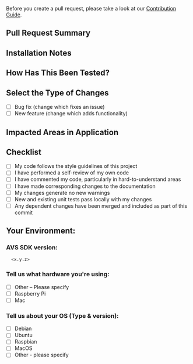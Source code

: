 Before you create a pull request, please take a look at our [Contribution Guide](https://github.com/alexa/avs-device-sdk/blob/master/CONTRIBUTING.md). 

## Pull Request Summary
<!--- A description of the changes proposed in the pull request's commits. 
Please also include relevant motivation and context which issue is fixed. 
List any dependencies that are required for this change.  -->

## Installation Notes
<!---  Notes regarding the installation.  -->

## How Has This Been Tested?
<!---  Outline the tests that you ran to verify your changes. 
Provide instructions so we can reproduce. 
Please also list any relevant details for your test configuration and dependencies.  -->

## Select the Type of Changes
- [ ] Bug fix (change which fixes an issue)
- [ ] New feature (change which adds functionality)

## Impacted Areas in Application
<!---  List general components of the application that this PR will affect.  -->

## Checklist
- [ ] My code follows the style guidelines of this project
- [ ] I have performed a self-review of my own code
- [ ] I have commented my code, particularly in hard-to-understand areas
- [ ] I have made corresponding changes to the documentation
- [ ] My changes generate no new warnings
- [ ] New and existing unit tests pass locally with my changes
- [ ] Any dependent changes have been merged and included as part of this commit

## Your Environment:
<!--- Include as many relevant details about the environment you have tested this PR. -->
### AVS SDK version:  
      <x.y.z> 
      
### Tell us what hardware you're using:
- [ ] Other – Please specify
- [ ] Raspberry Pi
- [ ] Mac 

### Tell us about your OS (Type & version): 
- [ ] Debian
- [ ] Ubuntu 
- [ ] Raspbian
- [ ] MacOS
- [ ] Other - please specify 
